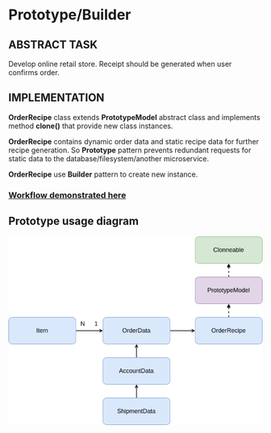 # Prototype/Builder

## ABSTRACT TASK

Develop online retail store. Receipt should be generated when user confirms order.

## IMPLEMENTATION

**OrderRecipe** class extends **PrototypeModel** abstract class and implements method **clone()** that provide new class
instances.

**OrderRecipe** contains dynamic order data and static recipe data for further recipe generation. So **Prototype**
pattern prevents redundant requests for static data to the database/filesystem/another microservice.

**OrderRecipe** use **Builder** pattern to create new instance.

### [Workflow demonstrated here](https://github.com/paintInSour/oop-design-patterns/blob/master/prototype-builder/src/test/java/patterns/prototype/builder/PrototypeTest.java)

## Prototype usage diagram

![Prototype](https://github.com/paintInSour/oop-design-patterns/blob/master/prototype-builder/static/PrototypeDiagram.png?raw=true)


